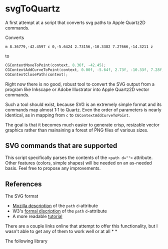 svgToQuartz
===========

A first attempt at a script that converts svg paths to Apple Quartz2D commands.

Converts 

```
m 8.36779,-42.4597 c 0,-5.6424 2.73156,-10.3382 7.27666,-14.3211 z
```

to 

``` objective-c
CGContextMoveToPoint(context, 8.36f, -42.45);
CGContextAddCurveToPoint(context, 0.00f, -5.64f, 2.73f, -10.33f, 7.28f, -14.32);
CGContextClosePath(context);
```

Right now there is no good, robust tool to convert the SVG output from a program like Inkscape or Adobe Illustrator 
into Apple Quartz2D vector commands. 

Such a tool should exist, because SVG is an extremely simple format and its commands map almost 1:1 to Quartz. 
Even the order of parameters is nearly identical, as in mapping from `c` to `CGContextAddCurveToPoint`.

The goal is that it becomes much easier to generate crisp, resizable vector graphics rather than mainaining a forest of 
PNG files of various sizes. 


SVG commands that are supported
--------------
This script specifically parses the contents of the `<path d="">` attribute. Other features (colors, simple shapes) will be needed on an as-needed basis. Feel free to propose any improvements. 

References 
--------------

The SVG format
* [Mozilla description](https://developer.mozilla.org/en-US/docs/Web/SVG/Attribute/d) of the `path` `d`-attribute
* W3's [formal discription](http://www.w3.org/TR/SVG/paths.html#DAttribute) of the `path` `d`-attribute 
* A more readable [tutorial](http://tutorials.jenkov.com/svg/path-element.html)


There are a couple links online that attempt to offer this functionality, but I wasn't able to get any of them to work well or at all
* 
* 

The following library 
